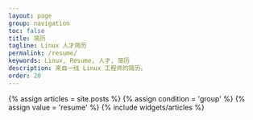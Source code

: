```yaml
---
layout: page
group: navigation
toc: false
title: 简历
tagline: Linux 人才简历
permalink: /resume/
keywords: Linux, Resume, 人才, 简历
description: 来自一线 Linux 工程师的简历。
order: 20
---
```


<section id="home">
  {% assign articles = site.posts %}
  {% assign condition = 'group' %}
  {% assign value = 'resume' %}
  {% include widgets/articles %}
</section>
